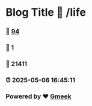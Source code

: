 # Blog Title :link: /life 
### :page_facing_up: [94](/life/tag.html) 
### :speech_balloon: 1 
### :hibiscus: 21411 
### :alarm_clock: 2025-05-06 16:45:11 
### Powered by :heart: [Gmeek](https://github.com/Meekdai/Gmeek)
